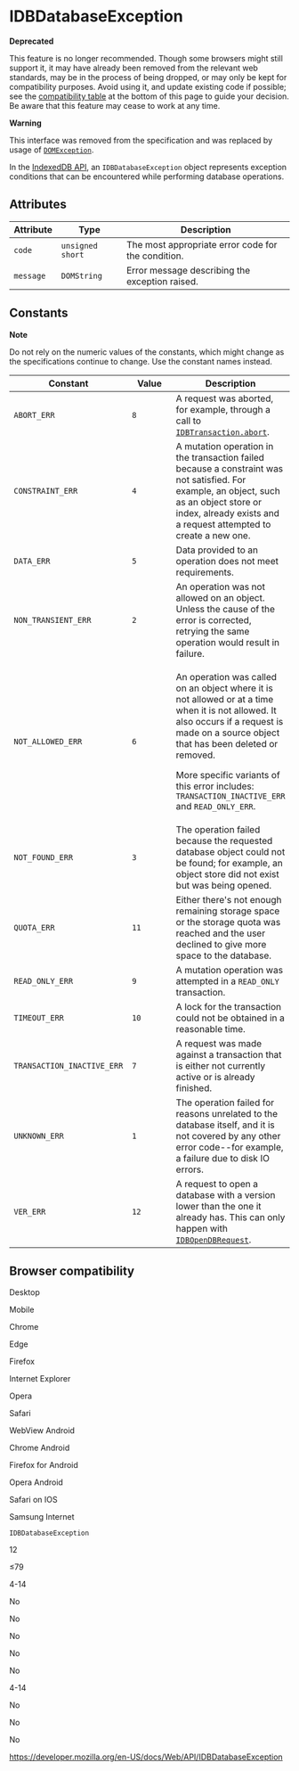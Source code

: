 # IDBDatabaseException

**Deprecated**

This feature is no longer recommended. Though some browsers might still support it, it may have already been removed from the relevant web standards, may be in the process of being dropped, or may only be kept for compatibility purposes. Avoid using it, and update existing code if possible; see the [compatibility table](#browser_compatibility) at the bottom of this page to guide your decision. Be aware that this feature may cease to work at any time.

**Warning**

This interface was removed from the specification and was replaced by usage of [`DOMException`](domexception).

In the [IndexedDB API](indexeddb_api), an `IDBDatabaseException` object represents exception conditions that can be encountered while performing database operations.

## Attributes

<table><thead><tr class="header"><th>Attribute</th><th>Type</th><th>Description</th></tr></thead><tbody><tr class="odd"><td><span id="attr_code"><code>code</code></span></td><td><code>unsigned short</code></td><td>The most appropriate error code for the condition.</td></tr><tr class="even"><td><span id="attr_message"><code>message</code></span></td><td><code>DOMString</code></td><td>Error message describing the exception raised.</td></tr></tbody></table>

## Constants

**Note**

Do not rely on the numeric values of the constants, which might change as the specifications continue to change. Use the constant names instead.

<table><colgroup><col style="width: 33%" /><col style="width: 33%" /><col style="width: 33%" /></colgroup><thead><tr class="header"><th>Constant</th><th>Value</th><th>Description</th></tr></thead><tbody><tr class="odd"><td><code>ABORT_ERR</code></td><td><code>8</code></td><td>A request was aborted, for example, through a call to <a href="idbtransaction#abort"><code>IDBTransaction.abort</code></a>.</td></tr><tr class="even"><td><code>CONSTRAINT_ERR</code></td><td><code>4</code></td><td>A mutation operation in the transaction failed because a constraint was not satisfied. For example, an object, such as an object store or index, already exists and a request attempted to create a new one.</td></tr><tr class="odd"><td><code>DATA_ERR</code></td><td><code>5</code></td><td>Data provided to an operation does not meet requirements.</td></tr><tr class="even"><td><code>NON_TRANSIENT_ERR</code></td><td><code>2</code></td><td>An operation was not allowed on an object. Unless the cause of the error is corrected, retrying the same operation would result in failure.</td></tr><tr class="odd"><td><code>NOT_ALLOWED_ERR</code></td><td><code>6</code></td><td><p>An operation was called on an object where it is not allowed or at a time when it is not allowed. It also occurs if a request is made on a source object that has been deleted or removed.</p><p>More specific variants of this error includes: <code> TRANSACTION_INACTIVE_ERR</code> and <code>READ_ONLY_ERR</code>.</p></td></tr><tr class="even"><td><code>NOT_FOUND_ERR</code></td><td><code>3</code></td><td>The operation failed because the requested database object could not be found; for example, an object store did not exist but was being opened.</td></tr><tr class="odd"><td><code>QUOTA_ERR</code></td><td><code>11</code></td><td>Either there's not enough remaining storage space or the storage quota was reached and the user declined to give more space to the database.</td></tr><tr class="even"><td><code>READ_ONLY_ERR</code></td><td><code>9</code></td><td>A mutation operation was attempted in a <code>READ_ONLY</code> transaction.</td></tr><tr class="odd"><td><code>TIMEOUT_ERR</code></td><td><code>10</code></td><td>A lock for the transaction could not be obtained in a reasonable time.</td></tr><tr class="even"><td><span id="TRANSACTION_INACTIVE_ERR"><code>TRANSACTION_INACTIVE_ERR</code></span></td><td><code>7</code></td><td>A request was made against a transaction that is either not currently active or is already finished.</td></tr><tr class="odd"><td><code>UNKNOWN_ERR</code></td><td><code>1</code></td><td>The operation failed for reasons unrelated to the database itself, and it is not covered by any other error code--for example, a failure due to disk IO errors.</td></tr><tr class="even"><td><code>VER_ERR</code></td><td><code>12</code></td><td>A request to open a database with a version lower than the one it already has. This can only happen with <a href="idbopendbrequest"><code>IDBOpenDBRequest</code></a>.</td></tr></tbody></table>

## Browser compatibility

Desktop

Mobile

Chrome

Edge

Firefox

Internet Explorer

Opera

Safari

WebView Android

Chrome Android

Firefox for Android

Opera Android

Safari on IOS

Samsung Internet

`IDBDatabaseException`

12

≤79

4-14

No

No

No

No

No

4-14

No

No

No

<a href="https://developer.mozilla.org/en-US/docs/Web/API/IDBDatabaseException" class="_attribution-link">https://developer.mozilla.org/en-US/docs/Web/API/IDBDatabaseException</a>
